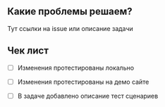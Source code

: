 ## Какие проблемы решаем?

Тут ссылки на issue или описание задачи

## Чек лист

- [ ] Изменения протестированы локально
- [ ] Изменения протестированы на демо сайте
- [ ] В задаче добавлено описание тест сценариев

